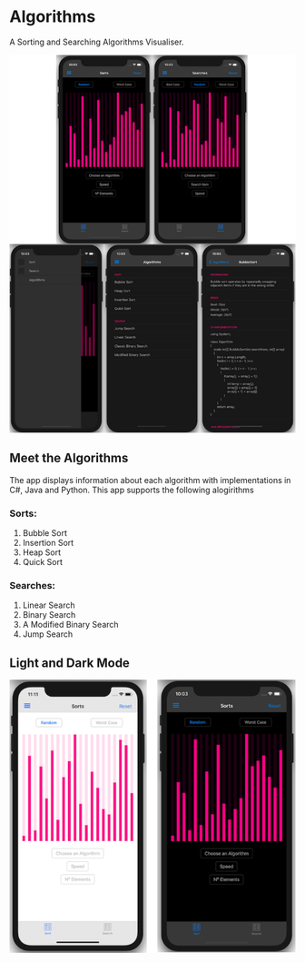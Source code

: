 # Algorithms
 
A Sorting and Searching Algorithms Visualiser.

![alt-text](Screenshots/BigScreenshot.png)


## Meet the Algorithms
The app displays information about each algorithm with implementations in C#, Java and Python.
This app supports the following alogirithms
### Sorts:
1. Bubble Sort
2. Insertion Sort
3. Heap Sort
4. Quick Sort
### Searches:
1. Linear Search
2. Binary Search
3. A Modified Binary Search
4. Jump Search


## Light and Dark Mode

![alt-text](Screenshots/LAndDMode.png)
